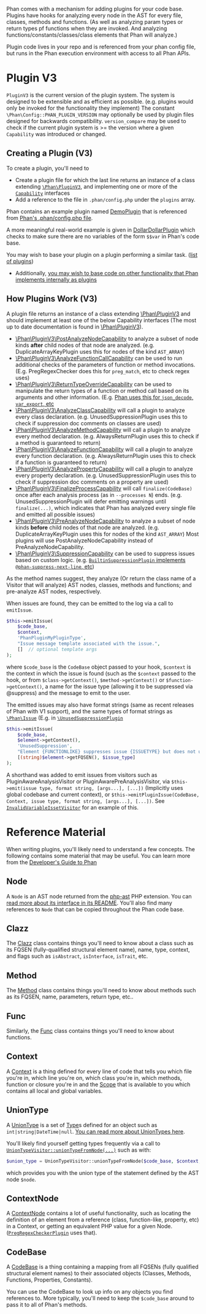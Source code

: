 Phan comes with a mechanism for adding plugins for your code base.
Plugins have hooks for analyzing every node in the AST for every file, classes, methods and functions. (As well as analyzing param types or return types pf functions when they are invoked. And analyzing functions/constants/classes/class elements that Phan will analyze.)

Plugin code lives in your repo and is referenced from your phan config file,
but runs in the Phan execution environment with access to all Phan APIs.

# Plugin V3

`PluginV3` is the current version of the plugin system.
The system is designed to be extensible and as efficient as possible. (e.g. plugins would only be invoked for the functionality they implement)
The constant `\Phan\Config::PHAN_PLUGIN_VERSION` may optionally be used by plugin files designed for backwards compatibility.
`version_compare` may be used to check if the current plugin system is >= the version where a given `Capability` was introduced or changed.

## Creating a Plugin (V3)

To create a plugin, you'll need to

* Create a plugin file for which the last line returns an instance of a class extending [`\Phan\PluginV3`](https://github.com/phan/phan/blob/v5/src/Phan/PluginV3.php),
  and implementing one or more of the [`Capability`](https://github.com/phan/phan/blob/v5/src/Phan/PluginV3) interfaces
* Add a reference to the file in `.phan/config.php` under the `plugins` array.

Phan contains an example plugin named [DemoPlugin](https://github.com/phan/phan/blob/v5/.phan/plugins/DemoPlugin.php) that is referenced from [Phan's .phan/config.php file](https://github.com/phan/phan/blob/92552016b2d3c650f5c625a8f64a9db935a756d6/.phan/config.php#L117).

A more meaningful real-world example is given in [DollarDollarPlugin](https://github.com/phan/phan/blob/v5/.phan/plugins/DollarDollarPlugin.php) which checks to make sure there are no variables of the form `$$var` in Phan's code base.

You may wish to base your plugin on a plugin performing a similar task. ([list of plugins](https://github.com/phan/phan/tree/v5/.phan/plugins#plugin-list))

- Additionally, [you may wish to base code on other functionality that Phan implements internally as plugins](https://github.com/phan/phan/tree/v5/src/Phan/Plugin/Internal)

## How Plugins Work (V3)

A plugin file returns an instance of a class extending [\Phan\PluginV3](https://github.com/phan/phan/blob/v5/src/Phan/PluginV3.php) and should implement at least one of the below Capability interfaces (The most up to date documentation is found in [\Phan\PluginV3](https://github.com/phan/phan/blob/v5/src/Phan/PluginV3.php)).

* [\Phan\PluginV3\PostAnalyzeNodeCapability](https://github.com/phan/phan/blob/v5/src/Phan/PluginV3/PostAnalyzeNodeCapability.php)
  to analyze a subset of node kinds **after** child nodes of that node are analyzed. (e.g. DuplicateArrayKeyPlugin uses this for nodes of the kind `AST_ARRAY`)
* [\Phan\PluginV3\AnalyzeFunctionCallCapability](https://github.com/phan/phan/blob/v5/src/Phan/PluginV3/AnalyzeFunctionCallCapability.php)
  can be used to run additional checks of the parameters of function or method invocations. (E.g. PregRegexChecker does this for `preg_match`, etc to check regex uses)
* [\Phan\PluginV3\ReturnTypeOverrideCapability](https://github.com/phan/phan/blob/v5/src/Phan/PluginV3/ReturnTypeOverrideCapability.php)
  can be used to manipulate the return types of a function or method call based on its arguments and other information.
  (E.g. [Phan uses this for `json_decode`, `var_export`, etc](https://github.com/phan/phan/blob/v5/src/Phan/Plugin/Internal/DependentReturnTypeOverridePlugin.php)
* [\Phan\PluginV3\AnalyzeClassCapability](https://github.com/phan/phan/blob/v5/src/Phan/PluginV3/AnalyzeClassCapability.php)
  will call a plugin to analyze every class declaration. (e.g. UnusedSuppressionPlugin uses this to check if suppression doc comments on classes are used)
* [\Phan\PluginV3\AnalyzeMethodCapability](https://github.com/phan/phan/blob/v5/src/Phan/PluginV3/AnalyzeMethodCapability.php)
  will call a plugin to analyze every method declaration. (e.g. AlwaysReturnPlugin uses this to check if a method is guaranteed to return)
* [\Phan\PluginV3\AnalyzeFunctionCapability](https://github.com/phan/phan/blob/v5/src/Phan/PluginV3/AnalyzeFunctionCapability.php)
  will call a plugin to analyze every function declaration. (e.g. AlwaysReturnPlugin uses this to check if a function is guaranteed to return)
* [\Phan\PluginV3\AnalyzePropertyCapability](https://github.com/phan/phan/blob/v5/src/Phan/PluginV3/AnalyzePropertyCapability.php)
  will call a plugin to analyze every property declaration. (e.g. UnusedSuppressionPlugin uses this to check if suppression doc comments on a property are used)
* [\Phan\PluginV3\FinalizeProcessCapability](https://github.com/phan/phan/blob/v5/src/Phan/PluginV3/FinalizeProcessCapability.php)
  will call `finalize(CodeBase)` once after each analysis process (as in `--processes N`) ends.
  (e.g. UnusedSuppressionPlugin will defer emitting warnings until `finalize(...)`, which indicates that Phan has analyzed every single file and emitted all possible issues)
* [\Phan\PluginV3\PreAnalyzeNodeCapability](https://github.com/phan/phan/blob/v5/src/Phan/PluginV3/PostAnalyzeNodeCapability.php)
  to analyze a subset of node kinds **before** child nodes of that node are analyzed. (e.g. DuplicateArrayKeyPlugin uses this for nodes of the kind `AST_ARRAY`)
  Most plugins will use PostAnalyzeNodeCapability instead of PreAnalyzeNodeCapability.
* [\Phan\PluginV3\SuppressionCapability](https://github.com/phan/phan/blob/v5/src/Phan/PluginV3/SuppressionCapability.php)
  can be used to suppress issues based on custom logic.
  (e.g. [`BuiltinSuppressionPlugin` implements `@phan-suppress-next-line`, etc](https://github.com/phan/phan/blob/v5/src/Phan/Plugin/Internal/BuiltinSuppressionPlugin.php))

As the method names suggest, they analyze (Or return the class name of a Visitor that will analyze) AST nodes, classes, methods and functions; and pre-analyze AST nodes, respectively.

When issues are found, they can be emitted to the log via a call to `emitIssue`.

```php
$this->emitIssue(
    $code_base,
    $context,
    'PhanPluginMyPluginType',
    "Issue message template associated with the issue.",
    []  // optional template args
);
```

where `$code_base` is the `CodeBase` object passed to your hook, `$context` is the context in which the issue is found (such as the `$context` passed to the hook, or from `$class->getContext()`, `$method->getContext()` or `$function->getContext()`, a name for the issue type (allowing it to be suppressed via @suppress) and the message to emit to the user.

The emitted issues may also have format strings (same as recent releases of Phan with V1 support), and the same types of format strings as [`\Phan\Issue`](https://github.com/phan/phan/blob/v5/src/Phan/Issue.php) (E.g. in [`\UnusedSuppressionPlugin`](https://github.com/phan/phan/blob/v5/.phan/plugins/UnusedSuppressionPlugin.php)

```php
$this->emitIssue(
    $code_base,
    $element->getContext(),
    'UnusedSuppression',
    "Element {FUNCTIONLIKE} suppresses issue {ISSUETYPE} but does not use it",  // This type of format string lets ./phan --color colorize the output
    [(string)$element->getFQSEN(), $issue_type]
);
```

A shorthand was added to emit issues from visitors such as PluginAwareAnalysisVisitor or PluginAwarePreAnalysisVisitor, via `$this->emit(issue type, format string, [args...], [...])` (Implicitly uses global codebase and current context),
or `$this->emitPluginIssue(CodeBase, Context, issue type, format string, [args...], [...])`. See [`InvalidVariableIssetVisitor`](https://github.com/phan/phan/blob/v5/.phan/plugins/InvalidVariableIssetPlugin.php) for an example of this.

# Reference Material

When writing plugins, you'll likely need to understand a few concepts.
The following contains some material that may be useful.
You can learn more from the [Developer's Guide to Phan](https://github.com/phan/phan/wiki/Developer%27s-Guide-To-Phan)

## Node
A `Node` is an AST node returned from the [php-ast](https://github.com/nikic/php-ast) PHP extension. You can [read more about its interface in its README](https://github.com/nikic/php-ast#api-overview). You'll also find many references to `Node` that can be copied throughout the Phan code base.

## Clazz
The [Clazz](https://github.com/phan/phan/blob/v5/src/Phan/Language/Element/Clazz.php) class contains things you'll need to know about a class such as its FQSEN (fully-qualified structural element name), name, type, context, and flags such as `isAbstract`, `isInterface`, `isTrait`, etc.

## Method
The [Method](https://github.com/phan/phan/blob/v5/src/Phan/Language/Element/Method.php) class contains things you'll need to know about methods such as its FQSEN, name, parameters, return type, etc..

## Func
Similarly, the [Func](https://github.com/phan/phan/blob/v5/src/Phan/Language/Element/Func.php) class contains things you'll need to know about functions.

## Context
A [Context](https://github.com/phan/phan/blob/v5/src/Phan/Language/Context.php) is a thing defined for every line of code that tells you which file you're in, which line you're on, which class you're in, which methods, function or closure you're in and the [Scope](https://github.com/phan/phan/blob/v5/src/Phan/Language/Scope.php) that is available to you which contains all local and global variables.

## UnionType
A [UnionType](https://github.com/phan/phan/blob/v5/src/Phan/Language/UnionType.php) is a set of [Type](https://github.com/phan/phan/blob/v5/src/Phan/Language/Type.php)s defined for an object such as `int|string|DateTime|null`. [You can read more about UnionTypes here](https://github.com/phan/phan/wiki/About-Union-Types).

You'll likely find yourself getting types frequently via a call to [`UnionTypeVisitor::unionTypeFromNode(...)`](https://github.com/phan/phan/blob/2.0.0/src/Phan/AST/UnionTypeVisitor.php#L116-L186) such as with:

```php
$union_type = UnionTypeVisitor::unionTypeFromNode($code_base, $context, $node);
```

which provides you with the union type of the statement defined by the AST node `$node`.

## ContextNode

A [ContextNode](https://github.com/phan/phan/blob/v5/src/Phan/AST/ContextNode.php) contains a lot of useful functionality, such as locating the definition of an element from a reference (class, function-like, property, etc) in a Context,
or getting an equivalent PHP value for a given Node.
([`PregRegexCheckerPlugin`](https://github.com/phan/phan/blob/v5/.phan/plugins/PregRegexCheckerPlugin.php) uses that).

## CodeBase
A [CodeBase](https://github.com/phan/phan/blob/v5/src/codebase.php) is a thing containing a mapping from all FQSENs (fully qualified structural element names) to their associated objects (Classes, Methods, Functions, Properties, Constants).

You can use the CodeBase to look up info on any objects you find references to.
More typically, you'll need to keep the `$code_base` around to pass it to all of Phan's methods.
